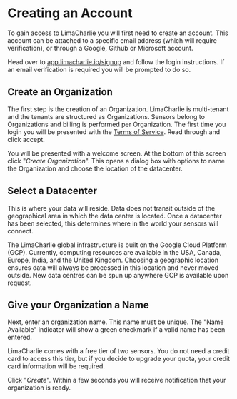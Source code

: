 # Creating an Account

To gain access to LimaCharlie you will first need to create an account. This account can be attached to a specific email address (which will require verification), or through a Google, Github or Microsoft account.

Head over to [app.limacharlie.io/signup](https://app.limacharlie.io/orgs) and follow the login instructions. If an email verification is required you will be prompted to do so.

## Create an Organization

The first step is the creation of an Organization. LimaCharlie is multi-tenant and the tenants are structured as Organizations. Sensors belong to Organizations and billing is performed per Organization. The first time you login you will be presented with the [Terms of Service](https://www.limacharlie.io/terms). Read through and click accept.

You will be presented with a welcome screen. At the bottom of this screen click "*Create Organization*". This opens a dialog box with options to name the Organization and choose the location of the datacenter.

## Select a Datacenter

This is where your data will reside. Data does not transit outside of the geographical area in which the data center is located. Once a datacenter has been selected, this determines where in the world your sensors will connect.

The LimaCharlie global infrastructure is built on the Google Cloud Platform (GCP). Currently, computing resources are available in the USA, Canada, Europe, India, and the United Kingdom. Choosing a geographic location ensures data will always be processed in this location and never moved outside. New data centres can be spun up anywhere GCP is available upon request.

## Give your Organization a Name

Next, enter an organization name. This name must be unique. The "Name Available" indicator will show a green checkmark if a valid name has been entered.

LimaCharlie comes with a free tier of two sensors. You do not need a credit card to access this tier, but if you decide to upgrade your quota, your credit card information will be required.

Click "*Create*". Within a few seconds you will receive notification that your organization is ready.
